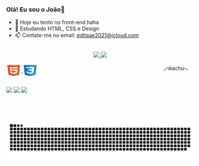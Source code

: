 ### Olá! Eu sou o João🦈

- 🔭 Hoje eu tento no front-end haha
- 🌱 Estudando HTML, CSS e Design
- 📫 Contate-me no email: editaae2021@icloud.com

##

<div align="center">
  <a href="https://github.com/devsharkcode">
  <img height="150em" src="https://github-readme-stats.vercel.app/api?username=devsharkcode&show_icons=false&theme=dark&include_all_commits=true&count_private=true"/>
  <img height="150em" src="https://github-readme-stats.vercel.app/api/top-langs/?username=devsharkcode&layout=compact&langs_count=7&theme=dark"/>
</div>
  
  <div style="display: inline_block"><br>
  <img align="center" alt="Rafa-HTML" height="30" width="40" src="https://raw.githubusercontent.com/devicons/devicon/master/icons/html5/html5-original.svg">
  <img align="center" alt="Rafa-CSS" height="30" width="40" src="https://raw.githubusercontent.com/devicons/devicon/master/icons/css3/css3-original.svg">
  <img align="right" alt="Pikachu-Pic" height="150" style="border-radius:50px;" src="https://i.imgur.com/sVtkdIa.png">
</div>
  
  ##
  
<div>
  <a href="https://instagram.com/dev.sharkcode" target="_blank"><img src="https://img.shields.io/badge/-Instagram-%23E4405F?style=for-the-badge&logo=instagram&logoColor=white" target="_blank"></a>
 <a href="https://discord.gg/MePKMnrvQs" target="_blank"><img src="https://img.shields.io/badge/Discord-7289DA?style=for-the-badge&logo=discord&logoColor=white" target="_blank"></a> 
  <a href = "mailto:editaae2021@icloud.com"><img src="https://img.shields.io/badge/-Gmail-%23333?style=for-the-badge&logo=gmail&logoColor=white" target="_blank"></a>
  
   ![Snake animation](https://github.com/devsharkcode/devsharkcode/blob/output/github-contribution-grid-snake.svg)

</div>

